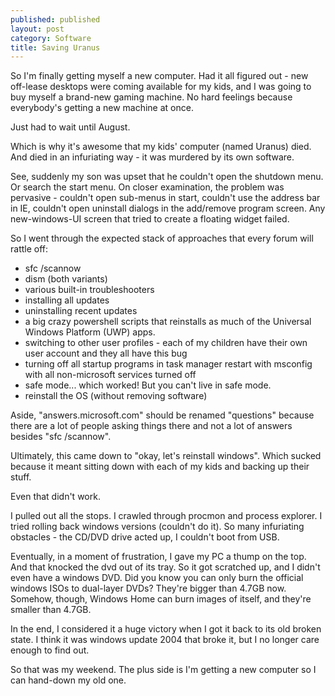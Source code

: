 ```yaml
---
published: published 
layout: post 
category: Software 
title: Saving Uranus
---
```


So I'm finally getting myself a new computer.  Had it all figured out - new
off-lease desktops were coming available for my kids, and I was going to buy
myself a brand-new gaming machine.  No hard feelings because everybody's getting
a new machine at once.

Just had to wait until August.

Which is why it's awesome that my kids' computer (named Uranus) died.  And died in an
infuriating way - it was murdered by its own software.

<!--excerpt-->

See, suddenly my son was upset that he couldn't open the shutdown menu.  Or
search the start menu.  On closer examination, the problem was pervasive -
couldn't open sub-menus in start, couldn't use the address bar in IE, couldn't
open uninstall dialogs in the add/remove program screen. Any new-windows-UI
screen that tried to create a floating widget failed.

So I went through the expected stack of approaches that every forum will rattle off:

- sfc /scannow
- dism (both variants)
- various built-in troubleshooters
- installing all updates
- uninstalling recent updates
- a big crazy powershell scripts that reinstalls as much of the Universal
    Windows Platform (UWP) apps.
- switching to other user profiles - each of my children have their own user
    account and they all have this bug 
- turning off all startup programs in task manager restart with msconfig with
    all non-microsoft services turned off 
- safe mode... which worked!  But you can't live in safe mode.
- reinstall the OS (without removing software)

Aside, "answers.microsoft.com" should be renamed "questions" because there are a
lot of people asking things there and not a lot of answers besides "sfc
/scannow".

Ultimately, this came down to "okay, let's reinstall windows".  Which sucked
because it meant sitting down with each of my kids and backing up their stuff.

Even that didn't work.

I pulled out all the stops.  I crawled through procmon and process explorer.  I
tried rolling back windows versions (couldn't do it).  So many infuriating
obstacles - the CD/DVD drive acted up, I couldn't boot from USB.

Eventually, in a moment of frustration, I gave my PC a thump on the top.  And
that knocked the dvd out of its tray.  So it got scratched up, and I didn't even
have a windows DVD.  Did you know you can only burn the official windows ISOs to
dual-layer DVDs?  They're bigger than 4.7GB now.  Somehow, though, Windows Home
can burn images of itself, and they're smaller than 4.7GB.

In the end, I considered it a huge victory when I got it back to its old broken
state.  I think it was windows update 2004 that broke it, but I no longer care
enough to find out.

So that was my weekend.  The plus side is I'm getting a new computer so I can
hand-down my old one.